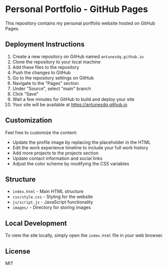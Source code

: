 # Personal Portfolio - GitHub Pages

This repository contains my personal portfolio website hosted on GitHub Pages.

## Deployment Instructions

1. Create a new repository on GitHub named `antunesdq.github.io`
2. Clone the repository to your local machine
3. Add these files to the repository
4. Push the changes to GitHub
5. Go to the repository settings on GitHub
6. Navigate to the "Pages" section
7. Under "Source", select "main" branch
8. Click "Save"
9. Wait a few minutes for GitHub to build and deploy your site
10. Your site will be available at https://antunesdq.github.io

## Customization

Feel free to customize the content:

- Update the profile image by replacing the placeholder in the HTML
- Edit the work experience timeline to include your full work history
- Add more projects to the projects section
- Update contact information and social links
- Adjust the color scheme by modifying the CSS variables

## Structure

- `index.html` - Main HTML structure
- `css/style.css` - Styling for the website
- `js/script.js` - JavaScript functionality
- `images/` - Directory for storing images

## Local Development

To view the site locally, simply open the `index.html` file in your web browser.

## License

MIT 